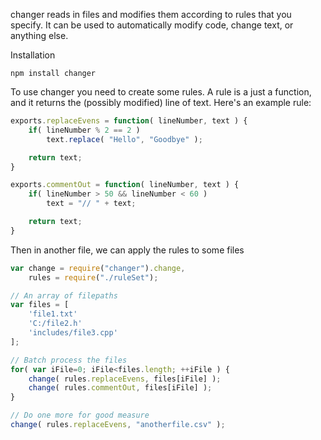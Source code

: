 changer reads in files and modifies them according to rules that you specify. It can be used to automatically modify code, change text, or anything else.

Installation
```
npm install changer
```

To use changer you need to create some rules. A rule is a just a function, and it returns the (possibly modified) line of text. Here's an example rule:

```JavaScript
exports.replaceEvens = function( lineNumber, text ) {
	if( lineNumber % 2 == 2 )
		text.replace( "Hello", "Goodbye" );

	return text;
}

exports.commentOut = function( lineNumber, text ) {
	if( lineNumber > 50 && lineNumber < 60 )
		text = "// " + text;

	return text;
}
```

Then in another file, we can apply the rules to some files

```JavaScript
var change = require("changer").change,
	rules = require("./ruleSet");

// An array of filepaths
var files = [
	'file1.txt'
	'C:/file2.h'
	'includes/file3.cpp'
];

// Batch process the files
for( var iFile=0; iFile<files.length; ++iFile ) {
	change( rules.replaceEvens, files[iFile] );
	change( rules.commentOut, files[iFile] );
}

// Do one more for good measure
change( rules.replaceEvens, "anotherfile.csv" );
```

